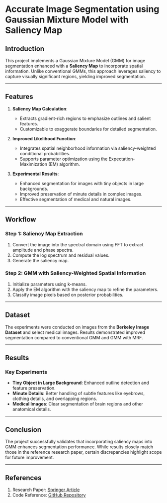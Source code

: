 # Accurate Image Segmentation using Gaussian Mixture Model with Saliency Map

## Introduction

This project implements a Gaussian Mixture Model (GMM) for image segmentation enhanced with a **Saliency Map** to incorporate spatial information. Unlike conventional GMMs, this approach leverages saliency to capture visually significant regions, yielding improved segmentation.

---

## Features

1. **Saliency Map Calculation**: 
   - Extracts gradient-rich regions to emphasize outlines and salient features.
   - Customizable to exaggerate boundaries for detailed segmentation.

2. **Improved Likelihood Function**:
   - Integrates spatial neighborhood information via saliency-weighted conditional probabilities.
   - Supports parameter optimization using the Expectation-Maximization (EM) algorithm.

3. **Experimental Results**:
   - Enhanced segmentation for images with tiny objects in large backgrounds.
   - Improved preservation of minute details in complex images.
   - Effective segmentation of medical and natural images.

---

## Workflow

### Step 1: Saliency Map Extraction
1. Convert the image into the spectral domain using FFT to extract amplitude and phase spectra.
2. Compute the log spectrum and residual values.
3. Generate the saliency map.

### Step 2: GMM with Saliency-Weighted Spatial Information
1. Initialize parameters using k-means.
2. Apply the EM algorithm with the saliency map to refine the parameters.
3. Classify image pixels based on posterior probabilities.

---

## Dataset

The experiments were conducted on images from the **Berkeley Image Dataset** and select medical images. Results demonstrated improved segmentation compared to conventional GMM and GMM with MRF.

---

## Results

### Key Experiments
- **Tiny Object in Large Background**: Enhanced outline detection and feature preservation.
- **Minute Details**: Better handling of subtle features like eyebrows, clothing details, and overlapping regions.
- **Medical Images**: Clear segmentation of brain regions and other anatomical details.

---

## Conclusion

The project successfully validates that incorporating saliency maps into GMM enhances segmentation performance. While results closely match those in the reference research paper, certain discrepancies highlight scope for future improvement.

---

## References

1. Research Paper: [Springer Article](https://link.springer.com/article/10.1007/s10044-017-0672-1)
2. Code Reference: [GitHub Repository](https://github.com/SrikanthAmudala/GaussainDistribution)
